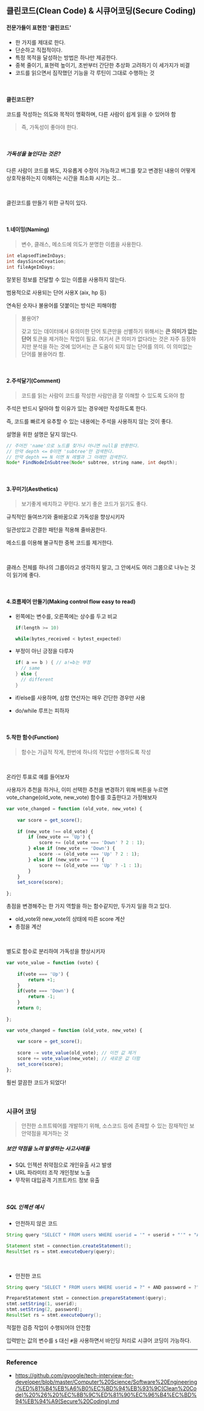 ## 클린코드(Clean Code) & 시큐어코딩(Secure Coding)



#### 전문가들이 표현한 '클린코드'


- 한 가지를 제대로 한다.
- 단순하고 직접적이다.
- 특정 목적을 달성하는 방법은 하나만 제공한다.
- 중복 줄이기, 표현력 높이기, 초반부터 간단한 추상화 고려하기 이 세가지가 비결
- 코드를 읽으면서 짐작했던 기능을 각 루틴이 그대로 수행하는 것

<br>


#### 클린코드란?

코드를 작성하는 의도와 목적이 명확하며, 다른 사람이 쉽게 읽을 수 있어야 함

> 즉, 가독성이 좋아야 한다.

<br>

##### 가독성을 높인다는 것은?

다른 사람이 코드를 봐도, 자유롭게 수정이 가능하고 버그를 찾고 변경된 내용이 어떻게 상호작용하는지 이해하는 시간을 최소화 시키는 것...

<br>

클린코드를 만들기 위한 규칙이 있다.

<br>

#### 1.네이밍(Naming)

> 변수, 클래스, 메소드에 의도가 분명한 이름을 사용한다.

```java
int elapsedTimeInDays;
int daysSinceCreation;
int fileAgeInDays;
```

잘못된 정보를 전달할 수 있는 이름을 사용하지 않는다.

범용적으로 사용되는 단어 사용X (aix, hp 등)

연속된 숫자나 불용어를 덧붙이는 방식은 피해야함

> 불용어?
>
> 갖고 있는 데이터에서 유의미한 단어 토큰만을 선별하기 위해서는 **큰 의미가 없는 단어** 토큰을 제거하는 작업이 필요. 여기서 큰 의미가 없다라는 것은 자주 등장하지만 분석을 하는 것에 있어서는 큰 도움이 되지 않는 단어를 의미. 이 의미없는 단어를 불용어라 함.

<br>

#### 2.주석달기(Comment)

> 코드를 읽는 사람이 코드를 작성한 사람만큼 잘 이해할 수 있도록 도와야 함

주석은 반드시 달아야 할 이유가 있는 경우에만 작성하도록 한다.

즉, 코드를 빠르게 유추할 수 있는 내용에는 주석을 사용하지 않는 것이 좋다.

설명을 위한 설명은 달지 않는다.

```java
// 주어진 'name'으로 노드를 찾거나 아니면 null을 반환한다.
// 만약 depth <= 0이면 'subtree'만 검색한다.
// 만약 depth == N 이면 N 레벨과 그 아래만 검색한다.
Node* FindNodeInSubtree(Node* subtree, string name, int depth);
```

<br>

#### 3.꾸미기(Aesthetics)

> 보기좋게 배치하고 꾸민다. 보기 좋은 코드가 읽기도 좋다.

규칙적인 들여쓰기와 줄바꿈으로 가독성을 향상시키자

일관성있고 간결한 패턴을 적용해 줄바꿈한다.

메소드를 이용해 불규칙한 중복 코드를 제거한다.

<br>

클래스 전체를 하나의 그룹이라고 생각하지 말고, 그 안에서도 여러 그룹으로 나누는 것이 읽기에 좋다.

<br>

#### 4.흐름제어 만들기(Making control flow easy to read)

- 왼쪽에는 변수를, 오른쪽에는 상수를 두고 비교

  ```java
  if(length >= 10)
  
  while(bytes_received < bytest_expected)
  ```

- 부정이 아닌 긍정을 다루자

  ```java
  if( a == b ) { // a!=b는 부정
  	// same
  } else {
  	// different
  }
  ```

- if/else를 사용하며, 삼항 연산자는 매우 간단한 경우만 사용

- do/while 루프는 피하자

<br>

#### 5.착한 함수(Function)

> 함수는 가급적 작게, 한번에 하나의 작업만 수행하도록 작성

<br>

온라인 투표로 예를 들어보자

사용자가 추천을 하거나, 이미 선택한 추천을 변경하기 위해 버튼을 누르면 vote_change(old_vote, new_vote) 함수를 호출한다고 가정해보자

```javascript
var vote_changed = function (old_vote, new_vote) {
    
	var score = get_score();
    
	if (new_vote !== old_vote) {
		if (new_vote == 'Up') {
			score += (old_vote === 'Down' ? 2 : 1);
		} else if (new_vote == 'Down') {
			score -= (old_vote === 'Up' ? 2 : 1);
		} else if (new_vote == '') {
			score += (old_vote === 'Up' ? -1 : 1);
		}
	}
	set_score(score);
    
};
```

총점을 변경해주는 한 가지 역할을 하는 함수같지만, 두가지 일을 하고 있다.

- old_vote와 new_vote의 상태에 따른 score 계산
- 총점을 계산

<br>

별도로 함수로 분리하여 가독성을 향상시키자

```javascript
var vote_value = function (vote) {
    
    if(vote === 'Up') {
        return +1;
    }
    if(vote === 'Down') {
        return -1;
    }
    return 0;
    
};

var vote_changed = function (old_vote, new_vote) {
    
    var score = get_score();
    
    score -= vote_value(old_vote); // 이전 값 제거
    score += vote_value(new_vote); // 새로운 값 더함
    set_score(score);
};
```

훨씬 깔끔한 코드가 되었다!

<br>

### 시큐어 코딩

> 안전한 소프트웨어를 개발하기 위해, 소스코드 등에 존재할 수 있는 잠재적인 보안약점을 제거하는 것



##### 보안 약점을 노려 발생하는 사고사례들

- SQL 인젝션 취약점으로 개인유출 사고 발생
- URL 파라미터 조작 개인정보 노출
- 무작위 대입공격 기프트카드 정보 유출

<br>

##### SQL 인젝션 예시

- 안전하지 않은 코드

```java
String query "SELECT * FROM users WHERE userid = '" + userid + "'" + "AND password = '" + password + "'";

Statement stmt = connection.createStatement();
ResultSet rs = stmt.executeQuery(query);
```

<br>

- 안전한 코드

```java
String query "SELECT * FROM users WHERE userid = ?" + AND password = ?";

PrepareStatement stmt = connection.prepareStatement(query);
stmt.setString(1, userid);
stmt.setString(2, password);
ResultSet rs = stmt.executeQuery();
```

적절한 검증 작업이 수행되어야 안전함



입력받는 값의 변수를 `$` 대신 `#`을 사용하면서 바인딩 처리로 시큐어 코딩이 가능하다.

---

### Reference

- https://github.com/gyoogle/tech-interview-for-developer/blob/master/Computer%20Science/Software%20Engineering/%ED%81%B4%EB%A6%B0%EC%BD%94%EB%93%9C(Clean%20Code)%20%26%20%EC%8B%9C%ED%81%90%EC%96%B4%EC%BD%94%EB%94%A9(Secure%20Coding).md